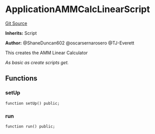 # ApplicationAMMCalcLinearScript
[Git Source](https://github.com/thrackle-io/Tron/blob/afc52571532b132ea1dea91ad1d1f1af07381e8a/src/example/script/ApplicationAMMCalcLinear.s.sol)

**Inherits:**
Script

**Author:**
@ShaneDuncan602 @oscarsernarosero @TJ-Everett

This creates the AMM Linear Calculator

*As basic as create scripts get.*


## Functions
### setUp


```solidity
function setUp() public;
```

### run


```solidity
function run() public;
```

